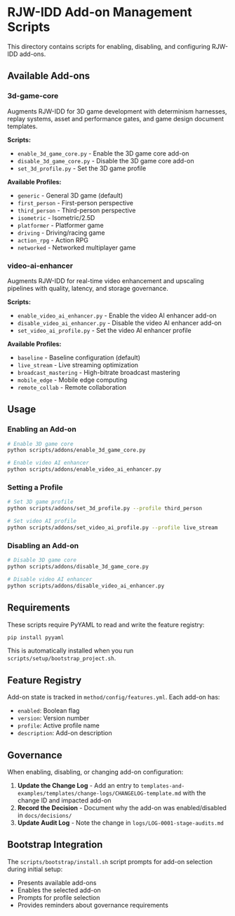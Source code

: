 # RJW-IDD Add-on Management Scripts

This directory contains scripts for enabling, disabling, and configuring RJW-IDD add-ons.

## Available Add-ons

### 3d-game-core
Augments RJW-IDD for 3D game development with determinism harnesses, replay systems, asset and performance gates, and game design document templates.

**Scripts:**
- `enable_3d_game_core.py` - Enable the 3D game core add-on
- `disable_3d_game_core.py` - Disable the 3D game core add-on
- `set_3d_profile.py` - Set the 3D game profile

**Available Profiles:**
- `generic` - General 3D game (default)
- `first_person` - First-person perspective
- `third_person` - Third-person perspective
- `isometric` - Isometric/2.5D
- `platformer` - Platformer game
- `driving` - Driving/racing game
- `action_rpg` - Action RPG
- `networked` - Networked multiplayer game

### video-ai-enhancer
Augments RJW-IDD for real-time video enhancement and upscaling pipelines with quality, latency, and storage governance.

**Scripts:**
- `enable_video_ai_enhancer.py` - Enable the video AI enhancer add-on
- `disable_video_ai_enhancer.py` - Disable the video AI enhancer add-on
- `set_video_ai_profile.py` - Set the video AI enhancer profile

**Available Profiles:**
- `baseline` - Baseline configuration (default)
- `live_stream` - Live streaming optimization
- `broadcast_mastering` - High-bitrate broadcast mastering
- `mobile_edge` - Mobile edge computing
- `remote_collab` - Remote collaboration

## Usage

### Enabling an Add-on

```bash
# Enable 3D game core
python scripts/addons/enable_3d_game_core.py

# Enable video AI enhancer
python scripts/addons/enable_video_ai_enhancer.py
```

### Setting a Profile

```bash
# Set 3D game profile
python scripts/addons/set_3d_profile.py --profile third_person

# Set video AI profile
python scripts/addons/set_video_ai_profile.py --profile live_stream
```

### Disabling an Add-on

```bash
# Disable 3D game core
python scripts/addons/disable_3d_game_core.py

# Disable video AI enhancer
python scripts/addons/disable_video_ai_enhancer.py
```

## Requirements

These scripts require PyYAML to read and write the feature registry:

```bash
pip install pyyaml
```

This is automatically installed when you run `scripts/setup/bootstrap_project.sh`.

## Feature Registry

Add-on state is tracked in `method/config/features.yml`. Each add-on has:
- `enabled`: Boolean flag
- `version`: Version number
- `profile`: Active profile name
- `description`: Add-on description

## Governance

When enabling, disabling, or changing add-on configuration:

1. **Update the Change Log** - Add an entry to `templates-and-examples/templates/change-logs/CHANGELOG-template.md` with the change ID and impacted add-on
2. **Record the Decision** - Document why the add-on was enabled/disabled in `docs/decisions/`
3. **Update Audit Log** - Note the change in `logs/LOG-0001-stage-audits.md`

## Bootstrap Integration

The `scripts/bootstrap/install.sh` script prompts for add-on selection during initial setup:
- Presents available add-ons
- Enables the selected add-on
- Prompts for profile selection
- Provides reminders about governance requirements
